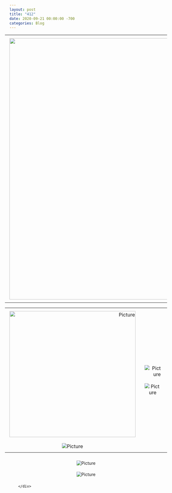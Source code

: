 ```yaml
---
layout: post
title: "412"
date: 2020-09-21 00:00:00 -700
categories: Blog
---
```


<div class="blog-content">
				<div><div class="wsite-multicol"><div class="wsite-multicol-table-wrap" style="margin:0 -15px;"> 	<table class="wsite-multicol-table"> 		<tbody class="wsite-multicol-tbody"> 			<tr class="wsite-multicol-tr"> 				<td class="wsite-multicol-col" style="width:50%; padding:0 15px;"> 					 						  <div><div class="wsite-image wsite-image-border-none " style="padding-top:10px;padding-bottom:10px;margin-left:0;margin-right:0;text-align:right"> <a> <img src="/uploads/1/1/9/3/11936545/published/photo-2020-09-09-6-19-22-pm4db6.jpg?1600750369" alt="Picture" style="width:860;max-width:100%"> </a> <div style="display:block;font-size:90%"></div> </div></div>   					 				</td>				<td class="wsite-multicol-col" style="width:50%; padding:0 15px;"> 					 						  <div><div class="wsite-image wsite-image-border-none " style="padding-top:10px;padding-bottom:10px;margin-left:0;margin-right:0;text-align:right"> <a> <img src="/uploads/1/1/9/3/11936545/photo-2020-09-11-8-35-10-pm_orig.jpg" alt="Picture" style="width:auto;max-width:100%"> </a> <div style="display:block;font-size:90%"></div> </div></div>   					 				</td>			</tr> 		</tbody> 	</table> </div></div></div>  <div><div class="wsite-multicol"><div class="wsite-multicol-table-wrap" style="margin:0 -15px;"> 	<table class="wsite-multicol-table"> 		<tbody class="wsite-multicol-tbody"> 			<tr class="wsite-multicol-tr"> 				<td class="wsite-multicol-col" style="width:33.333333333333%; padding:0 15px;"> 					 						  <div><div class="wsite-image wsite-image-border-none " style="padding-top:10px;padding-bottom:10px;margin-left:0;margin-right:0;text-align:right"> <a> <img src="/uploads/1/1/9/3/11936545/editor/photo-2020-09-12-9-44-12-pm133e.jpg?1600750276" alt="Picture" style="width:415;max-width:100%"> </a> <div style="display:block;font-size:90%"></div> </div></div>  <div><div class="wsite-image wsite-image-border-none " style="padding-top:10px;padding-bottom:10px;margin-left:0;margin-right:0;text-align:center"> <a> <img src="/uploads/1/1/9/3/11936545/photo-2020-09-12-10-59-58-pm_orig.jpg" alt="Picture" style="width:auto;max-width:100%"> </a> <div style="display:block;font-size:90%"></div> </div></div>   					 				</td>				<td class="wsite-multicol-col" style="width:33.333333333333%; padding:0 15px;"> 					 						  <div><div class="wsite-image wsite-image-border-none " style="padding-top:10px;padding-bottom:10px;margin-left:0;margin-right:0;text-align:right"> <a> <img src="/uploads/1/1/9/3/11936545/photo-2020-09-13-9-57-40-pm_orig.jpg" alt="Picture" style="width:auto;max-width:100%"> </a> <div style="display:block;font-size:90%"></div> </div></div>  <div><div class="wsite-image wsite-image-border-none " style="padding-top:10px;padding-bottom:10px;margin-left:0;margin-right:0;text-align:center"> <a> <img src="/uploads/1/1/9/3/11936545/photo-2020-09-13-10-04-13-pm_orig.jpg" alt="Picture" style="width:auto;max-width:100%"> </a> <div style="display:block;font-size:90%"></div> </div></div>   					 				</td>				<td class="wsite-multicol-col" style="width:33.333333333333%; padding:0 15px;"> 					 						  <div><div class="wsite-image wsite-image-border-none " style="padding-top:10px;padding-bottom:10px;margin-left:0;margin-right:0;text-align:center"> <a> <img src="/uploads/1/1/9/3/11936545/photo-2020-09-12-10-09-51-pm_orig.jpg" alt="Picture" style="width:auto;max-width:100%"> </a> <div style="display:block;font-size:90%"></div> </div></div>  <div><div class="wsite-image wsite-image-border-none " style="padding-top:10px;padding-bottom:10px;margin-left:0;margin-right:0;text-align:center"> <a> <img src="/uploads/1/1/9/3/11936545/photo-2020-09-17-10-55-25-pm_orig.jpg" alt="Picture" style="width:auto;max-width:100%"> </a> <div style="display:block;font-size:90%"></div> </div></div>   					 				</td>			</tr> 		</tbody> 	</table> </div></div></div>  <div><div class="wsite-image wsite-image-border-none " style="padding-top:10px;padding-bottom:10px;margin-left:0;margin-right:0;text-align:center"> <a> <img src="/uploads/1/1/9/3/11936545/photo-2020-09-19-5-37-20-pm_orig.jpg" alt="Picture" style="width:auto;max-width:100%"> </a> <div style="display:block;font-size:90%"></div> </div></div>  <div><div class="wsite-image wsite-image-border-none " style="padding-top:10px;padding-bottom:10px;margin-left:0;margin-right:0;text-align:center"> <a> <img src="/uploads/1/1/9/3/11936545/photo-2020-09-20-4-45-01-pm_orig.jpg" alt="Picture" style="width:auto;max-width:100%"> </a> <div style="display:block;font-size:90%"></div> </div></div>

		</div>
        